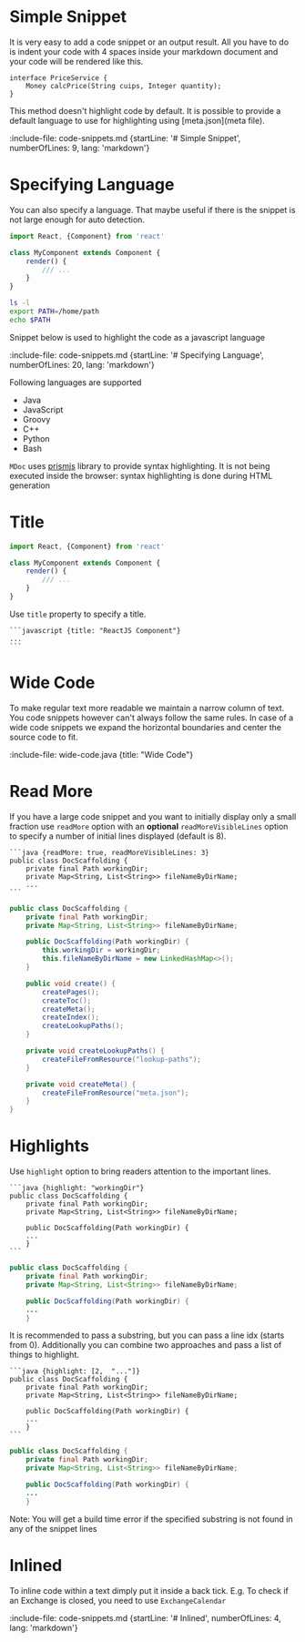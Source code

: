 # Simple Snippet

It is very easy to add a code snippet or an output result.
All you have to do is indent your code with 4 spaces inside your markdown document and
your code will be rendered like this.

    interface PriceService {
        Money calcPrice(String cuips, Integer quantity);
    }
    
This method doesn't highlight code by default. It is possible to provide a default language to use for highlighting using
[meta.json](meta file).

:include-file: code-snippets.md {startLine: '# Simple Snippet', numberOfLines: 9, lang: 'markdown'}

# Specifying Language
 
You can also specify a language. 
That maybe useful if there is the snippet is not large enough for auto detection.

```javascript
import React, {Component} from 'react'

class MyComponent extends Component {
    render() {
        /// ...
    }
}
```

```bash
ls -l
export PATH=/home/path
echo $PATH
```

Snippet below is used to highlight the code as a javascript language

:include-file: code-snippets.md {startLine: '# Specifying Language', numberOfLines: 20, lang: 'markdown'}

Following languages are supported
* Java
* JavaScript
* Groovy
* C++
* Python
* Bash

`MDoc` uses [prismjs](http://prismjs.com) library to provide syntax highlighting. 
It is not being executed inside the browser: syntax highlighting is done during HTML generation
  
# Title

```javascript {title: "ReactJS Component"}
import React, {Component} from 'react'

class MyComponent extends Component {
    render() {
        /// ...
    }
}
```

Use `title` property to specify a title.

    ```javascript {title: "ReactJS Component"}
    ...
    ```


# Wide Code

To make regular text more readable we maintain a narrow column of text. You code snippets however can't always follow the 
same rules. In case of a wide code snippets we expand the horizontal boundaries and center the source code to fit.

:include-file: wide-code.java {title: "Wide Code"}

# Read More

If you have a large code snippet and you want to initially display only a small fraction use `readMore` option with an **optional**
`readMoreVisibleLines` option to specify a number of initial lines displayed (default is 8).

    ```java {readMore: true, readMoreVisibleLines: 3}
    public class DocScaffolding {
        private final Path workingDir;
        private Map<String, List<String>> fileNameByDirName;
        ...
    ```

```java {readMore: true, readMoreVisibleLines: 3}
public class DocScaffolding {
    private final Path workingDir;
    private Map<String, List<String>> fileNameByDirName;

    public DocScaffolding(Path workingDir) {
        this.workingDir = workingDir;
        this.fileNameByDirName = new LinkedHashMap<>();
    }

    public void create() {
        createPages();
        createToc();
        createMeta();
        createIndex();
        createLookupPaths();
    }

    private void createLookupPaths() {
        createFileFromResource("lookup-paths");
    }

    private void createMeta() {
        createFileFromResource("meta.json");
    }
}
```

# Highlights

Use `highlight` option to bring readers attention to the important lines.


    ```java {highlight: "workingDir"}
    public class DocScaffolding {
        private final Path workingDir;
        private Map<String, List<String>> fileNameByDirName;
    
        public DocScaffolding(Path workingDir) {
        ...
        }
    ```
    
```java {highlight: "workingDir"}
public class DocScaffolding {
    private final Path workingDir;
    private Map<String, List<String>> fileNameByDirName;

    public DocScaffolding(Path workingDir) {
    ...
    }
```

It is recommended to pass a substring, but you can pass a line idx (starts from 0). 
Additionally you can combine two approaches and pass a list of things to highlight. 
    
    ```java {highlight: [2,  "..."]}
    public class DocScaffolding {
        private final Path workingDir;
        private Map<String, List<String>> fileNameByDirName;
    
        public DocScaffolding(Path workingDir) {
        ...
        }
    ```    

```java {highlight: [2,  "..."]}
public class DocScaffolding {
    private final Path workingDir;
    private Map<String, List<String>> fileNameByDirName;

    public DocScaffolding(Path workingDir) {
    ...
    }
```    

Note: You will get a build time error if the specified substring is not found in any of the snippet lines

    
# Inlined

To inline code within a text dimply put it inside a back tick. 
E.g. To check if an Exchange is closed, you need to use `ExchangeCalendar`

:include-file: code-snippets.md {startLine: '# Inlined', numberOfLines: 4, lang: 'markdown'}
